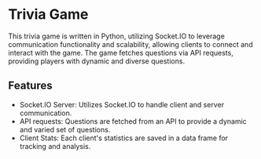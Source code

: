 # Trivia Game

This trivia game is written in Python, utilizing Socket.IO to leverage communication functionality and scalability, allowing clients to connect and interact with the game.
The game fetches questions via API requests, providing players with dynamic and diverse questions.


## Features
- Socket.IO Server: Utilizes Socket.IO to handle client and server communication.
- API requests: Questions are fetched from an API to provide a dynamic and varied set of questions.
- Client Stats: Each client's statistics are saved in a data frame for tracking and analysis.
